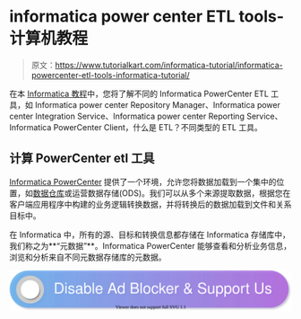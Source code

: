 # informatica power center ETL tools-计算机教程

> 原文：<https://www.tutorialkart.com/informatica-tutorial/informatica-powercenter-etl-tools-informatica-tutorial/>

在本 [Informatica 教程](https://www.tutorialkart.com/informatica-tutorial/)中，您将了解不同的 Informatica PowerCenter ETL 工具，如 Informatica power center Repository Manager、Informatica power center Integration Service、Informatica power center Reporting Service、Informatica PowerCenter Client，什么是 ETL？不同类型的 ETL 工具。

## 计算 PowerCenter etl 工具

[Informatica PowerCenter](https://www.tutorialkart.com/what-is-informatica/) 提供了一个环境，允许您将数据加载到一个集中的位置，如[数据仓库](https://www.tutorialkart.com/what-is-data-warehouse-data-warehouse-definition-architecture/)或运营数据存储(ODS)。我们可以从多个来源提取数据，根据您在客户端应用程序中构建的业务逻辑转换数据，并将转换后的数据加载到文件和关系目标中。

在 Informatica 中，所有的源、目标和转换信息都存储在 Informatica 存储库中，我们称之为**“元数据”**。Informatica PowerCenter 能够查看和分析业务信息，浏览和分析来自不同元数据存储库的元数据。

[![](img/925da31b32d6bc3827932f6c8afb11bb.png)](https://www.tutorialkart.com/)